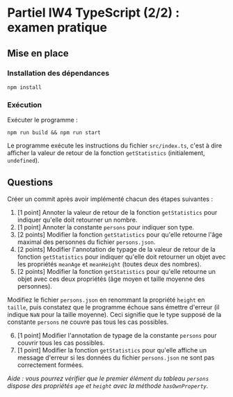 # Partiel IW4 TypeScript (2/2) : examen pratique

## Mise en place

### Installation des dépendances

```
npm install
```

### Exécution

Exécuter le programme :

```
npm run build && npm run start
```

Le programme exécute les instructions du fichier `src/index.ts`, c'est à dire afficher la valeur de retour de la fonction `getStatistics` (initialement, `undefined`).

## Questions

Créer un commit après avoir implémenté chacun des étapes suivantes :

1. [1 point] Annoter la valeur de retour de la fonction `getStatistics` pour indiquer qu'elle doit retourner un nombre.
2. [1 point] Annoter la constante `persons` pour indiquer son type.
3. [2 points] Modifier la fonction `getStatistics` pour qu'elle retourne l'âge maximal des personnes du fichier `persons.json`.
4. [2 points] Modifier l'annotation de typage de la valeur de retour de la fonction `getStatistics` pour indiquer qu'elle doit retourner un objet avec les propriétés `meanAge` et `meanHeight` (toutes deux des nombres).
5. [2 points] Modifier la fonction `getStatistics` pour qu'elle retourne un objet avec ces deux propriétés (âge moyen et taille moyenne des personnes).

Modifiez le fichier `persons.json` en renommant la propriété `height` en `taille`, puis constatez que le programme échoue sans émettre d'erreur (il indique `NaN` pour la taille moyenne). Ceci signifie que le type supposé de la constante `persons` ne couvre pas tous les cas possibles.

6. [1 point] Modifier l'annotation de typage de la constante `persons` pour couvrir tous les cas possibles.
7. [1 point] Modifier la fonction `getStatistics` pour qu'elle affiche un message d'erreur si les données du fichier `persons.json` ne sont pas correctement formées.

_Aide : vous pourrez vérifier que le premier élément du tableau `persons` dispose des propriétés `age` et `height` avec la méthode `hasOwnProperty`._
